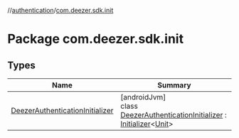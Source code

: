 //[authentication](../../index.md)/[com.deezer.sdk.init](index.md)

# Package com.deezer.sdk.init

## Types

| Name                                                                           | Summary                                                                                                                                                                                                                                                                                     |
| ------------------------------------------------------------------------------ | ------------------------------------------------------------------------------------------------------------------------------------------------------------------------------------------------------------------------------------------------------------------------------------------- |
| [DeezerAuthenticationInitializer](-deezer-authentication-initializer/index.md) | [androidJvm]<br/>class [DeezerAuthenticationInitializer](-deezer-authentication-initializer/index.md) : [Initializer](https://developer.android.com/reference/kotlin/androidx/startup/Initializer.html)&lt;[Unit](https://kotlinlang.org/api/latest/jvm/stdlib/kotlin/-unit/index.html)&gt; |
